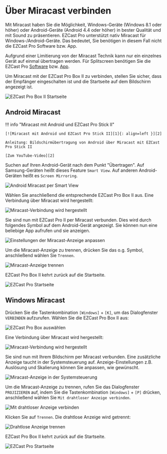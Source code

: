 # Über Miracast verbinden

Mit Miracast haben Sie die Möglichkeit, Windows-Geräte (Windows 8.1 oder höher) oder Android-Geräte (Android 4.4 oder höher) in bester Qualität und mit Sound zu präsentieren. EZCast Pro unterstützt nativ Miracast für Windows-/Android-Geräte. Das bedeutet, Sie benötigen in diesem Fall nicht die EZCast Pro Software bzw. App. 

Aufgrund einer Limitierung von der Miracast Technik kann nur ein einzelnes Gerät auf einmal übertragen werden. Für Splitscreen benötigen Sie die EZCast Pro [Software](quickstart.md#windows-und-macos) bzw. [App](quickstart.md#android-und-ios).

Um Miracast mit der EZCast Pro Box II zu verbinden, stellen Sie sicher, dass der Empfänger eingeschalten ist und die Startseite auf dem Bildschirm angezeigt ist.

![EZCast Pro Box II Startseite](/assets/img/ProIIStick_Startseite.png)

## Android Miracast

!!! info "Miracast mit Android und EZCast Pro Stick II"

    [![Miracast mit Android und EZCast Pro Stick II][1]{: align=left }][2]
	
	Anleitung: Bildschirmübertragung von Android über Miracast mit EZCast Pro Stick II
	
	[Zum YouTube-Video][2]

  [1]: /assets/img/miracast-android.video.png
  [2]: https://youtu.be/6ippkeYC8fs

Suchen auf Ihren Android-Gerät nach dem Punkt "Übertragen". Auf Samsung-Geräten heißt dieses Feature `Smart View`. Auf anderen Android-Geräten heißt es `Screen Mirroring`.

![Android Miracast per Smart View](/assets/img/ProIIStick-Android_Miracast_SmartView.jpg)

Wählen Sie anschließend die entsprechende EZCast Pro Box II aus. Eine Verbindung über Miracast wird hergestellt:

![Miracast-Verbindung wird hergestellt](/assets/img/ProIIStick-Android_Miracast_Select.jpg)

Sie sind nun mit EZCast Pro II per Miracast verbunden. Dies wird durch folgendes Symbol auf dem Android-Gerät angezeigt. Sie können nun eine beliebige App aufrufen und sie anzeigen.

![Einstellungen der Miracast-Anzeige anpassen](/assets/img/Android_Miracast_connected.jpg)

Um die Miracast-Anzeige zu trennen, drücken Sie das o.g. Symbol, anschließend wählen Sie `Trennen`.

![Miracast-Anzeige trennen](/assets/img/Android_Miracast_disconnect.jpg)

EZCast Pro Box II kehrt zurück auf die Startseite.

![EZCast Pro Startseite](/assets/img/ProIIStick_Startseite.png)

## Windows Miracast

Drücken Sie die Tastenkombination `[Windows]` + `[K]`, um das Dialogfenster `VERBINDEN` aufzurufen. Wählen Sie die EZCast Pro Box II aus:

![EZCast Pro Box auswählen](/assets/img/ProIIStick-Windows_Miracast_Select_Device.jpg)

Eine Verbindung über Miracast wird hergestellt:

![Miracast-Verbindung wird hergestellt](/assets/img/ProIIStick-Windows_Miracast_Connecting.jpg)

Sie sind nun mit Ihrem Bildschirm per Miracast verbunden. Eine zusätzliche Anzeige taucht in der Systemsteuerung auf. Anzeige-Einstellungen z.B. Auslösung und Skalierung können Sie anpassen, wie gewünscht.

![Miracast-Anzeige in der Systemsteuerung](/assets/img/Miracast_Display.jpg)

Um die Miracast-Anzeige zu trennen, rufen Sie das Dialogfenster `PROJIZIEREN` auf, indem Sie die Tastenkombination `[Windows]` + `[P]` drücken, anschließend wählen Sie `Mit drahtloser Anzeige verbinden`.

![Mit drahtloser Anzeige verbinden](/assets/img/Connect_to_a_wireless_display.jpg)

Klicken Sie auf `Trennen`. Die drahtlose Anzeige wird getrennt:

![Drahtlose Anzeige trennen](/assets/img/ProIIStick-Windows_Miracast_Disconnect.jpg)

EZCast Pro Box II kehrt zurück auf die Startseite.

![EZCast Pro Startseite](/assets/img/ProIIStick_Startseite.png)
